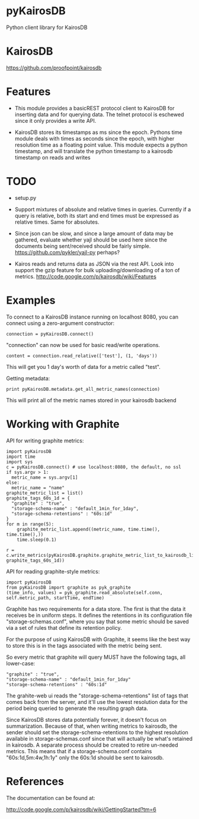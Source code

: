 pyKairosDB
==========

Python client library for KairosDB


KairosDB
========

https://github.com/proofpoint/kairosdb

Features
========

* This module provides a basicREST protocol client to KairosDB for
  inserting data and for querying data.  The telnet protocol is
  eschewed since it only provides a write API.

* KairosDB stores its timestamps as ms since the epoch.  Pythons time
  module deals with times as seconds since the epoch, with higher
  resolution time as a floating point value.  This module expects a
  python timestamp, and will translate the python timestamp to a
  kairosdb timestamp on reads and writes


TODO
====

* setup.py

* Support mixtures of absolute and relative times in queries.
  Currently if a query is relative, both its start and end times must
  be expressed as relative times.  Same for absolutes.

* Since json can be slow, and since a large amount of data may be
  gathered, evaluate whether yajl should be used here since the
  documents being sent/received should be fairly
  simple. https://github.com/pykler/yajl-py perhaps?

* Kairos reads and returns data as JSON via the rest API.  Look into
  support the gzip feature for bulk uploading/downloading of a ton of
  metrics.  http://code.google.com/p/kairosdb/wiki/Features

Examples
========

To connect to a KairosDB instance running on localhost 8080, you can
connect using a zero-argument constructor:

```
connection = pyKairosDB.connect()
```
"connection" can now be used for basic read/write operations.

```
content = connection.read_relative(['test'], (1, 'days'))
```

This will get you 1 day's worth of data for a metric called "test".

Getting metadata:
```
print pyKairosDB.metadata.get_all_metric_names(connection)
```
This will print all of the metric names stored in your kairosdb backend


Working with Graphite
=====================

API for writing graphite metrics:

```
import pyKairosDB
import time
import sys
c = pyKairosDB.connect() # use localhost:8080, the default, no ssl
if sys.argv > 1:
  metric_name = sys.argv[1]
else:
  metric_name = "name"
graphite_metric_list = list()
graphite_tags_60s_1d = {
  "graphite" : "true",
  "storage-schema-name" : "default_1min_for_1day",
  "storage-schema-retentions" : "60s:1d"
}
for m in range(5):
    graphite_metric_list.append((metric_name, time.time(), time.time(),))
    time.sleep(0.1)

r = c.write_metrics(pyKairosDB.graphite.graphite_metric_list_to_kairosdb_list(graphite_metric_list, graphite_tags_60s_1d))
```

API for reading graphite-style metrics:

```
import pyKairosDB
from pyKairosDB import graphite as pyk_graphite
(time_info, values) = pyk_graphite.read_absolute(self.conn, self.metric_path, startTime, endTime)
```

Graphite has two requirements for a data store.  The first is that the
data it receives be in uniform steps.  It defines the retentions in
its configuration file "storage-schemas.conf", where you say that some
metric should be saved via a set of rules that define its retention
policy.

For the purpose of using KairosDB with Graphite, it seems like the
best way to store this is in the tags associated with the metric being
sent.

So every metric that graphite will query MUST have the following tags,
all lower-case:

```
"graphite" : "true",
"storage-schema-name" : "default_1min_for_1day"
"storage-schema-retentions" : "60s:1d"
```

The grahite-web ui reads the "storage-schema-retentions"
list of tags that comes back from the server, and it'll use the lowest
resolution data for the period being queried to generate the resulting
graph data.

Since KairosDB stores data potentially forever, it doesn't focus on
summarization.  Because of that, when writing metrics to kairosdb, the
sender should set the storage-schema-retentions to the highest
resolution available in storage-schemas.conf since that will actually
be what's retained in kairosdb.  A separate process should be created
to retire un-needed metrics.  This means that if a storage-schema.conf
contains "60s:1d,5m:4w,1h:1y" only the 60s:1d should be sent to kairosdb.

References
==========

The documentation can be found at:

http://code.google.com/p/kairosdb/wiki/GettingStarted?tm=6
